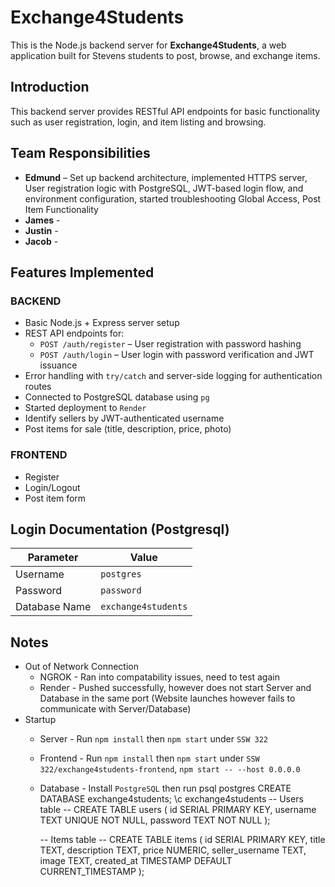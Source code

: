 # Exchange4Students

This is the Node.js backend server for **Exchange4Students**, a web application built for Stevens students to post, browse, and exchange items.

## Introduction

This backend server provides RESTful API endpoints for basic functionality such as user registration, login, and item listing and browsing.

## Team Responsibilities

- **Edmund** – Set up backend architecture, implemented HTTPS server, User registration logic with PostgreSQL, JWT-based login flow, and environment configuration, started troubleshooting Global Access, Post Item Functionality
- **James** - 
- **Justin** - 
- **Jacob** - 

## Features Implemented

### BACKEND
- Basic Node.js + Express server setup
- REST API endpoints for:
  - `POST /auth/register` – User registration with password hashing
  - `POST /auth/login` – User login with password verification and JWT issuance
- Error handling with `try/catch` and server-side logging for authentication routes
- Connected to PostgreSQL database using `pg`
- Started deployment to `Render`
- Identify sellers by JWT-authenticated username
- Post items for sale (title, description, price, photo)

### FRONTEND
- Register
- Login/Logout
- Post item form

## Login Documentation (Postgresql)

| Parameter       | Value              |
|-----------------|--------------------|
| Username        | `postgres`         |
| Password        | `password`         |
| Database Name   | `exchange4students`|

## Notes
- Out of Network Connection
  - NGROK - Ran into compatability issues, need to test again
  - Render - Pushed successfully, however does not start Server and Database in the same port (Website launches however fails to communicate with Server/Database)
- Startup
  - Server - Run `npm install` then `npm start` under `SSW 322`
  - Frontend - Run `npm install` then `npm start` under `SSW 322/exchange4students-frontend`, `npm start -- --host 0.0.0.0`
  - Database - Install `PostgreSQL` then run
    psql postgres
    CREATE DATABASE exchange4students;
    \c exchange4students
    -- Users table --
    CREATE TABLE users (
      id SERIAL PRIMARY KEY,
      username TEXT UNIQUE NOT NULL,
      password TEXT NOT NULL
    );

    -- Items table --
    CREATE TABLE items (
      id SERIAL PRIMARY KEY,
      title TEXT,
      description TEXT,
      price NUMERIC,
      seller_username TEXT,
      image TEXT,
      created_at TIMESTAMP DEFAULT CURRENT_TIMESTAMP
    );

